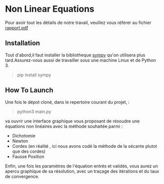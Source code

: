 # Non Linear Equations
 Pour avoir tout les détails de notre travail, veuillez vous réferer au fichier [rapport.pdf](rapport.pdf)
## Installation
 Tout d'abord,il faut installer la bibliotheque [sympy](https://www.sympy.org/en/index.html "sympy doc") qu'on utilisera plus tard.Assurez-vous aussi de travailler sous une machine Linux et de Python 3.
 > pip install sympy 

## How To Launch 
Une fois le dépot cloné, dans le repertoire courant du projet, : 
> python3 main.py 

va ouvrir une interface graphique vous proposant de résoudre une équations non linéaires avec la méthode souhaitée parmi :
 * Dichotomie 
 * Newton 
 * Cordes (en réalité , ici nous avons codé la méthode de la sécante plutot que des cordes)
 * Fausse Position
 
 Enfin, une fois les paramètres de l'équation entrés et validés, vous aurez un apercu graphique de sa résolution, avec un traçage des itérations et du taux de convergence.
 
 

